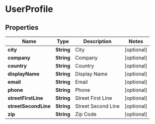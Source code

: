 
# UserProfile

## Properties
Name | Type | Description | Notes
------------ | ------------- | ------------- | -------------
**city** | **String** | City |  [optional]
**company** | **String** | Company |  [optional]
**country** | **String** | Country |  [optional]
**displayName** | **String** | Display Name |  [optional]
**email** | **String** | Email |  [optional]
**phone** | **String** | Phone |  [optional]
**streetFirstLine** | **String** | Street First Line |  [optional]
**streetSecondLine** | **String** | Street Second Line |  [optional]
**zip** | **String** | Zip Code |  [optional]



